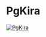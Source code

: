 # PgKira

 

[![PgKira](https://github.com/Thealexander/KiraSaeuam/blob/master/Documentos/Logos-de-las-versiones/PgKira/PgKira%20Logo.png)](http://www.cakephp.org)

 
